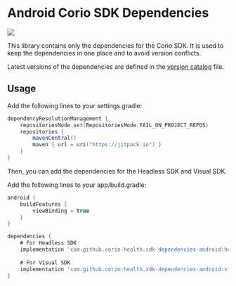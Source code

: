 # Android Corio SDK Dependencies

[![](https://jitpack.io/v/corio-health/sdk-dependencies-android.svg)](https://jitpack.io/#corio-health/sdk-dependencies-android)

This library contains only the dependencies for the Corio SDK. It is used to keep the dependencies in one place and to avoid version conflicts.

Latest versions of the dependencies are defined in the [version catalog](https://github.com/corio-health/sdk-dependencies-android/blob/master/gradle/libs.versions.toml) file.

## Usage

Add the following lines to your settings.gradle:

```gradle
dependencyResolutionManagement {
    repositoriesMode.set(RepositoriesMode.FAIL_ON_PROJECT_REPOS)
    repositories {
        mavenCentral()
        maven { url = uri("https://jitpack.io") }
    }
}
```

Then, you can add the dependencies for the Headless SDK and Visual SDK.

Add the following lines to your app/build.gradle:

```gradle
android {
    buildFeatures {
        viewBinding = true
    }
}

dependencies {
    # For Headless SDK
    implementation 'com.github.corio-health.sdk-dependencies-android:headless:$version'
    
    # For Visual SDK
    implementation 'com.github.corio-health.sdk-dependencies-android:visual:$version'
}
```
